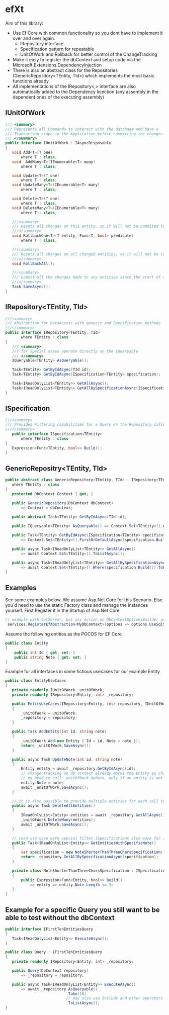 # efXt

Aim of this library:
* Use Ef Core with common functionality so you dont have to implement it over and over again.
  * IRepository<TEntity> interface
  * Specification pattern for repeatable 
  * UnitOfWork and Rollback for better control of the ChangeTracking 
* Make it easy to register the dbContext and setup code via the Microsoft.Extensions.DependencyInjection
* There is also an abstract class for the Repositories (GenericRepository<TEntity, TId>) which implements the most basic functions already
* All implementations of the IRepository<,> interface are also automatically added to the Dependency Injection (any assembly in the dependent ones of the executing assembly)
 
## IUnitOfWork
 ```csharp
/// <summary>
/// Represents all Commands to interact with the database and have a 
/// Transaction scope in the Application before committing the changes to the database
/// </summary>
public interface IUnitOfWork : IAsyncDisposable
{
    void Add<T>(T one)
        where T : class;
    void  AddMany<T>(IEnumerable<T> many)
        where T : class;

    void Update<T>(T one)
        where T : class;
    void UpdateMany<T>(IEnumerable<T> many)
        where T : class;

    void Delete<T>(T one)
        where T : class;
    void DeleteMany<T>(IEnumerable<T> many)
        where T : class;

    ///<summary>
    /// Resets all changes on this entity, so it will not be commited to the database on Save
    ///</summary>
    void RollbackOne<T>(T entity, Func<T, bool> predicate)
        where T : class;

    ///<summary>
    /// Resets all changes on all changed entities, so it will not be commited to the database on Save
    ///</summary>
    void RollBackAll();

    ///<summary>
    /// Commit all the changes made to any entities since the start of the UnitOfWork
    ///</summary>
    Task SaveAsync();
}
 ```

## IRepository<TEntity, TId>
 ```csharp
///<summary>
/// Abstraction for DataAccess with generic and Specification methods
///</summary>
public interface IRepository<TEntity, TId>
        where TEntity : class
{
    /// <summary>
    /// for special cases operate directly on the IQueryable
    /// </summary>
    IQueryable<TEntity> AsQueryable();

    Task<TEntity> GetByIdAsync(TId id);
    Task<TEntity> GetByIdAsync(ISpecification<TEntity> specification);

    Task<IReadOnlyList<TEntity>> GetAllAsync();
    Task<IReadOnlyList<TEntity>> GetAllBySpecificationAsync(ISpecification<TEntity> specification);
}
 ```

## ISpecification<TEntity>
 ```csharp
 ///<summary>
/// Provides Filtering capabilities for a Query on the Repository calls.
///</summary>
    public interface ISpecification<TEntity>
        where TEntity : class
{
    Expression<Func<TEntity, bool>> Build();
}
 ```

 ## GenericRepositry<TEntity, TId>
 ```csharp
public abstract class GenericRepository<TEntity, TId> : IRepository<TEntity, TId>
    where TEntity : class
{
    protected DbContext Context { get; }

    public GenericRepository(DbContext dbContext)
        => Context = dbContext;

    public abstract Task<TEntity> GetByIdAsync(TId id);
    
    public IQueryable<TEntity> AsQueryable() => Context.Set<TEntity>().AsQueryable();

    public Task<TEntity> GetByIdAsync(ISpecification<TEntity> specification) 
        => Context.Set<TEntity>().FirstOrDefaultAsync(specification.Build());

    public async Task<IReadOnlyList<TEntity>> GetAllAsync()
        => await Context.Set<TEntity>().ToListAsync();

    public async Task<IReadOnlyList<TEntity>> GetAllBySpecificationAsync(ISpecification<TEntity> specification)
        => await Context.Set<TEntity>().Where(specification.Build()).ToListAsync();
}
 ```

 
 ## Examples
See some examples below. We assume Asp.Net Core for this Scenario. Else you´d need to use the static Factory class and manage the instances yourself.
First Register it in the Startup of Asp.Net Core
```csharp
// example with SqlServer, but any Action on DbContextOptionsBuilder are allowed.
 services.RegisterEfAbstraction<MyDbContext>(options => options.UseSqlServer("connectionstring"));
```

Assume the following entities as the POCOS for EF Core
```csharp
public class Entity
{
    public int Id { get; set; }
    public string Note { get; set; }
}
```

Example for all interfaces in some fictious usecases for our example Entity
 ```csharp
public class EntityUseCases
{
    private readonly IUnitOfWork _unitOfWork;
    private readonly IRepository<Entity, int> _repository;

    public EntityUseCases(IRepository<Entity, int> repository, IUnitOfWork unitOfWork)
    {
        _unitOfWork = unitOfWork;
        _repository = repository;
    }

    public Task AddEntity(int id, string note)
    {
        _unitOfWork.Add(new Entity { Id = id, Note = note });
        return _unitOfWork.SaveAsync();
    }

    public async Task UpdateNote(int id, string note)
    {
        Entity entity = await _repository.GetByIdAsync(id);
        // change tracking on db context already marks the Entity as changed
        // no need to call _unitOfOwrk.Update, only if an entity is not attached yet (e.g. when using AsNoTracking)
        entity.Note = note;
        await _unitOfWork.SaveAsync();
    }

    // it is also possible to provide multiple entities for each call to Add, Update or Delete with the Many Suffix
    public async Task DeleteAllEntities()
    {
        IReadOnlyList<Entity> entities = await _repository.GetAllAsync();
        _unitOfWork.DeleteMany(entities);
        await _unitOfWork.SaveAsync();
    }

    // read use case with special filter (Specifications also work for )
    public Task<IReadOnlyList<Entity>> GetEntitiesWithSpecificNote()
    {
        var specification = new NoteShorterThanThreeCharsSpecification();
        return _repository.GetAllBySpecificationAsync(specification);
    }

    private class NoteShorterThanThreeCharsSpecification : ISpecification<Entity>
    {
        public Expression<Func<Entity, bool>> Build()
            => entity => entity.Note.Length <= 3;
    }
}
 ```
 
 ## Example for a specific Query you still want to be able to test without the dbContext
 ```csharp
public interface IFirstTenEntitiesQuery
{
    Task<IReadOnlyList<Entity>> ExecuteAsync();
}

public class Query : IFirstTenEntitiesQuery
{
    private readonly IRepository<Entity, int> _repository;

    public Query(DbContext repository)
        => _repository = repository;

    public async Task<IReadOnlyList<Entity>> ExecuteAsync()
        => await _repository.AsQueryable()
                            .Take(10)
                            // may also use Include and other operators here.
                            .ToListAsync();
}
 ```


